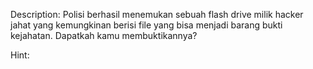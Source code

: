 Description:
Polisi berhasil menemukan sebuah flash drive milik hacker jahat yang kemungkinan berisi file yang bisa menjadi barang bukti kejahatan. Dapatkah kamu membuktikannya?

Hint:
